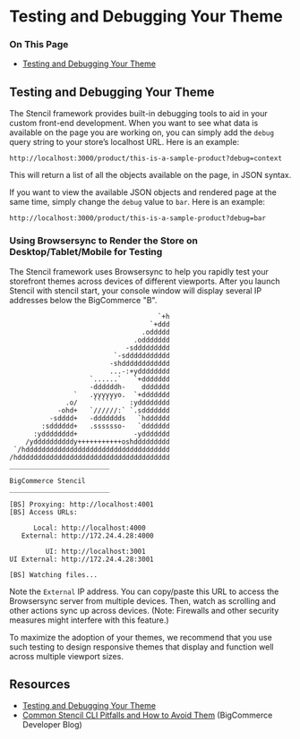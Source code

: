 <h1>Testing and Debugging Your Theme</h1>

<div class="otp" id="no-index">
	<h3> On This Page </h3>
	<ul>
		<li><a href="#testing_testing-and-debugging">Testing and Debugging Your Theme</a></li>
	</ul>
</div>

<a href='#testing_testing-and-debugging' aria-hidden='true' class='block-anchor'  id='testing_testing-and-debugging'><i aria-hidden='true' class='linkify icon'></i></a>

## Testing and Debugging Your Theme

The Stencil framework provides built-in debugging tools to aid in your custom front-end development.
When you want to see what data is available on the page you are working on, you can simply add the `debug` query string to your store’s localhost URL. Here is an example:

`http://localhost:3000/product/this-is-a-sample-product?debug=context
`

This will return a list of all the objects available on the page, in JSON syntax.

If you want to view the available JSON objects and rendered page at the same time, simply change the `debug` value to `bar`. Here is an example:

`http://localhost:3000/product/this-is-a-sample-product?debug=bar`

### Using Browsersync to Render the Store on Desktop/Tablet/Mobile for Testing

The Stencil framework uses Browsersync to help you rapidly test your storefront themes across devices of different viewports. After you launch Stencil with stencil start, your console window will display several IP addresses below the BigCommerce "B".

```
                                     `+h
                                   `+ddd
                                 .oddddd
                               .oddddddd
                             -sddddddddd
                          `-sddddddddddd
                         -shdddddddddddd
                         ...-:+ydddddddd
                    `......`   `+ddddddd
                    -ddddddh-    ddddddd
                `   .yyyyyyo.  `+ddddddd
              .o/    `````    :ydddddddd
            -ohd+   `//////:` `.sddddddd
          -sdddd+   -ddddddds   `hdddddd
        :sdddddd+   .sssssso-   `ddddddd
      :ydddddddd+              -yddddddd
    /yddddddddddy+++++++++++oshddddddddd
 `/hdddddddddddddddddddddddddddddddddddd
/hdddddddddddddddddddddddddddddddddddddd
_________________________

BigCommerce Stencil
_________________________

[BS] Proxying: http://localhost:4001
[BS] Access URLs:

      Local: http://localhost:4000
   External: http://172.24.4.28:4000

         UI: http://localhost:3001
UI External: http://172.24.4.28:3001

[BS] Watching files...
```

Note the `External` IP address. You can copy/paste this URL to access the Browsersync server from multiple devices. Then, watch as scrolling and other actions sync up across devices. (Note: Firewalls and other security measures might interfere with this feature.)

To maximize the adoption of your themes, we recommend that you use such testing to design responsive themes that display and function well across multiple viewport sizes.




## Resources
* [Testing and Debugging Your Theme](https://developer.bigcommerce.com/stencil-docs/development-quickstart/testing-and-debugging-your-theme)
* [Common Stencil CLI Pitfalls and How to Avoid Them](https://medium.com/bigcommerce-developer-blog/common-stencil-cli-pitfalls-and-how-to-avoid-them-7562dbbab793) (BigCommerce Developer Blog)

